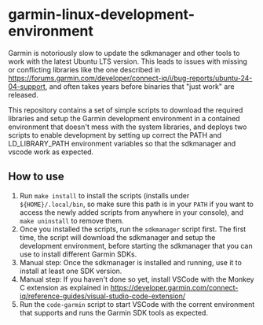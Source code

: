 # garmin-linux-development-environment

Garmin is notoriously slow to update the sdkmanager and other tools to
work with the latest Ubuntu LTS version. This leads to issues with missing
or conflicting libraries like the one described in
https://forums.garmin.com/developer/connect-iq/i/bug-reports/ubuntu-24-04-support,
and often takes years before binaries that "just work" are released.

This repository contains a set of simple scripts to download the required
libraries and setup the Garmin development environment in a contained
environment that doesn't mess with the system libraries, and deploys two
scripts to enable development by setting up correct the PATH and LD_LIBRARY_PATH
environment variables so that the sdkmanager and vscode work as expected.

## How to use

1. Run `make install` to install the scripts (installs under
   `${HOME}/.local/bin`, so make sure this path is in your `PATH` if
   you want to access the newly added scripts from anywhere in your
   console), and `make uninstall` to remove them.
3. Once you installed the scripts, run the `sdkmanager` script first.
   The first time, the script will download the sdkmanager and setup
   the development environment, before starting the sdkmanager that
   you can use to install different Garmin SDKs.
4. Manual step: Once the sdkmanager is installed and running, use it
   to install at least one SDK version.
5. Manual step: If you haven't done so yet, install VSCode with the
   Monkey C extension as explained in
   https://developer.garmin.com/connect-iq/reference-guides/visual-studio-code-extension/
6. Run the `code-garmin` script to start VSCode with the corrent
   environment that supports and runs the Garmin SDK tools as expected.
